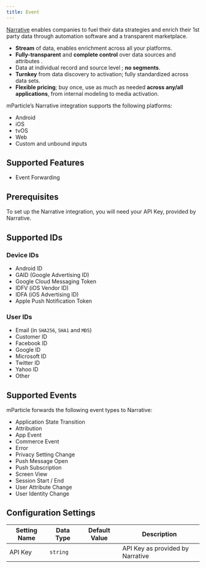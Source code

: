 ```yaml
---
title: Event
---
```


[Narrative](http://narrative.io) enables companies to fuel their data strategies and enrich their 1st party data through automation software and a transparent marketplace.

* **Stream** of data, enables enrichment across all your platforms.
* **Fully-transparent** and **complete control** over data sources and attributes .
* Data at individual record and source level ; **no segments**.
* **Turnkey** from data discovery to activation; fully standardized across data sets.
* **Flexible pricing**; buy once, use as much as needed **across any/all applications**, from internal modeling to media activation.

mParticle’s Narrative integration supports the following platforms:

* Android
* iOS
* tvOS
* Web
* Custom and unbound inputs

## Supported Features

* Event Forwarding

## Prerequisites

To set up the Narrative integration, you will need your API Key, provided by Narrative.

## Supported IDs

### Device IDs  

* Android ID
* GAID (Google Advertising ID)
* Google Cloud Messaging Token
* IDFV (iOS Vendor ID)
* IDFA (iOS Advertising ID)
* Apple Push Notification Token

### User IDs  

* Email (in `SHA256`, `SHA1` and `MD5`)
* Customer ID
* Facebook ID
* Google ID
* Microsoft ID
* Twitter ID
* Yahoo ID 
* Other  

## Supported Events

mParticle forwards the following event types to Narrative:

* Application State Transition
* Attribution
* App Event
* Commerce Event
* Error
* Privacy Setting Change
* Push Message Open
* Push Subscription  
* Screen View
* Session Start / End
* User Attribute Change
* User Identity Change

## Configuration Settings

| Setting Name| Data Type | Default Value | Description |
|-------------|----------|----------------|-----------------|
| API Key | `string` | | API Key as provided by Narrative |

